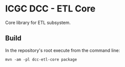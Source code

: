 ICGC DCC - ETL Core
===

Core library for ETL subsystem.

Build
---

In the repository's root execute from the command line:

	mvn -am -pl dcc-etl-core package
